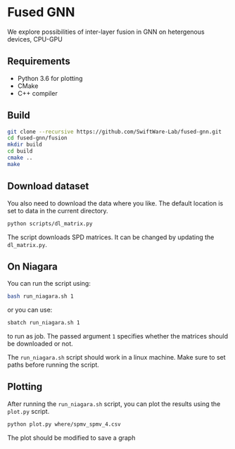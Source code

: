 # Fused GNN
We explore possibilities of inter-layer fusion in GNN on hetergenous devices, CPU-GPU

## Requirements
- Python 3.6 for plotting
- CMake
- C++ compiler


## Build
```bash
git clone --recursive https://github.com/SwiftWare-Lab/fused-gnn.git
cd fused-gnn/fusion
mkdir build
cd build
cmake ..
make
```

## Download dataset
You also need to download the data where you like. The default location 
is set to data in the current directory.
```bash
python scripts/dl_matrix.py
```
The script downloads SPD matrices. It can be changed by updating the `dl_matrix.py`. 

## On Niagara
 You can run the script using:
```bash
bash run_niagara.sh 1
```
or you can use:
```bash
sbatch run_niagara.sh 1
```
to run as job. The passed argument `1` specifies whether the matrices should be downloaded or not. 

The `run_niagara.sh` script should work in a linux machine. Make sure to set paths before running the script.

## Plotting

After running the `run_niagara.sh` script, you can plot the results using the `plot.py` script.

```bash
python plot.py where/spmv_spmv_4.csv
```
The plot should be modified to save a graph

